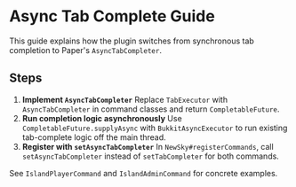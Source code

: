 # Async Tab Complete Guide

This guide explains how the plugin switches from synchronous tab completion to Paper's `AsyncTabCompleter`.

## Steps

1. **Implement `AsyncTabCompleter`**
   Replace `TabExecutor` with `AsyncTabCompleter` in command classes and return `CompletableFuture`.
2. **Run completion logic asynchronously**
   Use `CompletableFuture.supplyAsync` with `BukkitAsyncExecutor` to run existing tab-complete logic off the main thread.
3. **Register with `setAsyncTabCompleter`**
   In `NewSky#registerCommands`, call `setAsyncTabCompleter` instead of `setTabCompleter` for both commands.

See `IslandPlayerCommand` and `IslandAdminCommand` for concrete examples.

